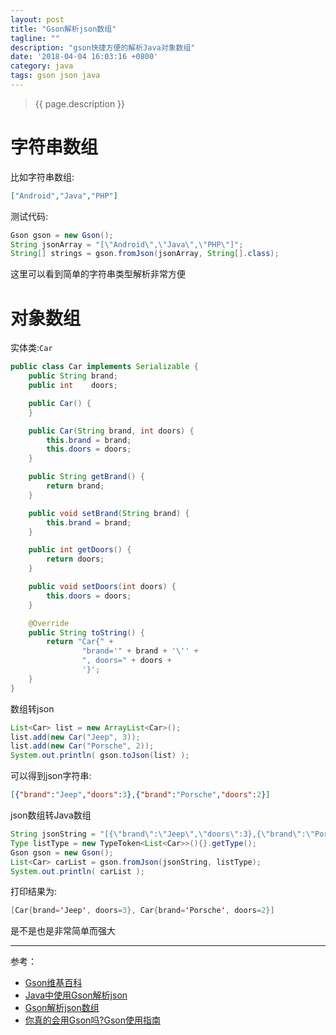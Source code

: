 ```yaml
---
layout: post
title: "Gson解析json数组"
tagline: ""
description: "gson快捷方便的解析Java对象数组"
date: '2018-04-04 16:03:16 +0800'
category: java
tags: gson json java
---
```

> {{ page.description }}

# 字符串数组
比如字符串数组:
```json
["Android","Java","PHP"]
```
测试代码:
```java
Gson gson = new Gson();
String jsonArray = "[\"Android\",\"Java\",\"PHP\"]";
String[] strings = gson.fromJson(jsonArray, String[].class);
```

这里可以看到简单的字符串类型解析非常方便

# 对象数组
实体类:`Car`
```java
public class Car implements Serializable {
    public String brand;
    public int    doors;

    public Car() {
    }

    public Car(String brand, int doors) {
        this.brand = brand;
        this.doors = doors;
    }

    public String getBrand() {
        return brand;
    }

    public void setBrand(String brand) {
        this.brand = brand;
    }

    public int getDoors() {
        return doors;
    }

    public void setDoors(int doors) {
        this.doors = doors;
    }

    @Override
    public String toString() {
        return "Car{" +
                "brand='" + brand + '\'' +
                ", doors=" + doors +
                '}';
    }
}
```

数组转json
```java
List<Car> list = new ArrayList<Car>();
list.add(new Car("Jeep", 3));
list.add(new Car("Porsche", 2));
System.out.println( gson.toJson(list) );
```

可以得到json字符串:
```json
[{"brand":"Jeep","doors":3},{"brand":"Porsche","doors":2}]
```

json数组转Java数组
```java
String jsonString = "[{\"brand\":\"Jeep\",\"doors\":3},{\"brand\":\"Porsche\",\"doors\":2}]";
Type listType = new TypeToken<List<Car>>(){}.getType();
Gson gson = new Gson();
List<Car> carList = gson.fromJson(jsonString, listType);
System.out.println( carList );
```
打印结果为:
```java
[Car{brand='Jeep', doors=3}, Car{brand='Porsche', doors=2}]
```

是不是也是非常简单而强大

---
参考：
- [Gson维基百科](https://zh.wikipedia.org/wiki/Gson)
- [Java中使用Gson解析json](https://xu3352.github.io/java/2017/04/17/json-parse-using-gson-for-java)
- [Gson解析json数组](https://blog.csdn.net/adayabetter/article/details/43084375)
- [你真的会用Gson吗?Gson使用指南](https://www.jianshu.com/p/e740196225a4)

